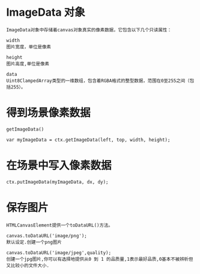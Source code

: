 
# ImageData 对象

    ImageData对象中存储着canvas对象真实的像素数据，它包含以下几个只读属性：

    width
    图片宽度，单位是像素

    height
    图片高度,单位是像素

    data
    Uint8ClampedArray类型的一维数组，包含着RGBA格式的整型数据，范围在0至255之间（包括255）。

# 得到场景像素数据

    getImageData()

    var myImageData = ctx.getImageData(left, top, width, height);

# 在场景中写入像素数据

    ctx.putImageData(myImageData, dx, dy);

# 保存图片

    HTMLCanvasElement提供一个toDataURL()方法。

    canvas.toDataURL('image/png');
    默认设定.创建一个png图片

    canvas.toDataURL('image/jpeg',quality);
    创建一个jpg图片,你可以有选择地提供从0 到 1 的品质量,1表示最好品质,0基本不被辨析但又比较小的文件大小.
